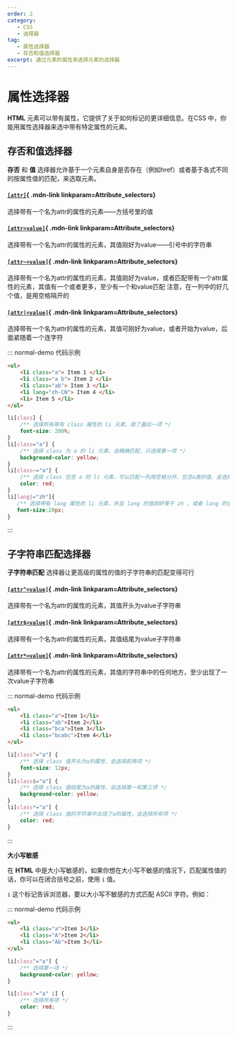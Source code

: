 ```yaml
---
order: 2
category:
   - CSS
   - 选择器 
tag: 
   - 属性选择器
   - 存否和值选择器 
excerpt: 通过元素的属性来选择元素的选择器   
---
```


<!--more-->


# 属性选择器
**HTML** 元素可以带有属性，它提供了关于如何标记的更详细信息。在CSS 中，你能用属性选择器来选中带有特定属性的元素。  

## 存否和值选择器  
**存否** 和 **值** 选择器允许基于一个元素自身是否存在（例如href）或者基于各式不同的按属性值的匹配，来选取元素。    
<Mcard>

#### [`[attr]`][zh-link]{ .mdn-link linkparam=Attribute_selectors}
选择带有一个名为attr的属性的元素——方括号里的值
</Mcard>

<Mcard>

#### [`[attr=value]`][zh-link]{ .mdn-link linkparam=Attribute_selectors}
选择带有一个名为attr的属性的元素，其值刚好为value——引号中的字符串
</Mcard>

<Mcard>

#### [`[attr~=value]`][zh-link]{ .mdn-link linkparam=Attribute_selectors}
选择带有一个名为attr的属性的元素，其值刚好为value，或者匹配带有一个attr属性的元素，其值有一个或者更多，至少有一个和value匹配 注意，在一列中的好几个值，是用空格隔开的
</Mcard>

<Mcard>

#### [`[attr|=value]`][zh-link]{ .mdn-link linkparam=Attribute_selectors}
选择带有一个名为attr的属性的元素，其值可刚好为value，或者开始为value，后面紧随着一个连字符
</Mcard>  

::: normal-demo 代码示例

```html
<ul>
    <li class="a"> Item 1 </li>
    <li class="a b"> Item 2 </li>
    <li class="ab"> Item 3 </li>
    <li lang="zh-CN"> Item 4 </li>
    <li> Item 5 </li>
</ul>
```

```css
li[class] {
    /** 选择所有带有 class 属性的 li 元素，除了最后一项 */
    font-size: 200%;
}
li[class="a"] {
    /** 选择 class 为 a 的 li 元素，会精确匹配，只选择第一项 */
    background-color: yellow;
}
li[class~="a"] {
    /** 选择 class 包含 a 的 li 元素，可以匹配一列用空格分开、包含a类的值，会选择第一、第二项 */
    color: red;
}
li[lang|="zh"]{
   /** 选择带有 lang 属性的 li 元素，并且 lang 的值刚好等于 zh ，或者 lang 的值以 zh- 开头，会选择第四项  */
   font-size:20px;
}
```
:::          

## 子字符串匹配选择器   
**子字符串匹配** 选择器让更高级的属性的值的子字符串的匹配变得可行      
<Mcard>

#### [`[attr^=value]`][zh-link]{ .mdn-link linkparam=Attribute_selectors}
选择带有一个名为attr的属性的元素，其值开头为value子字符串
</Mcard>

<Mcard>

#### [`[attr$=value]`][zh-link]{ .mdn-link linkparam=Attribute_selectors}
选择带有一个名为attr的属性的元素，其值结尾为value子字符串
</Mcard>

<Mcard>

#### [`[attr*=value]`][zh-link]{ .mdn-link linkparam=Attribute_selectors}
选择带有一个名为attr的属性的元素，其值的字符串中的任何地方，至少出现了一次value子字符串
</Mcard>
  

::: normal-demo 代码示例

```html
<ul>
    <li class="a">Item 1</li>
    <li class="ab">Item 2</li>
    <li class="bca">Item 3</li>
    <li class="bcabc">Item 4</li>
</ul>
```

```css
li[class^="a"] {
    /** 选择 class 值开头为a的属性，会选择前两项 */
    font-size: 12px;
}
li[class$="a"] {
    /** 选择 class 值结尾为a的属性，会选择第一和第三项 */
    background-color: yellow;
}
li[class*="a"] {
    /** 选择 class 值的字符串中出现了a的属性，会选择所有项 */
    color: red;
}
```
:::          
 
<Minfo>

**大小写敏感**  

在 **HTML** 中是大小写敏感的，如果你想在大小写不敏感的情况下，匹配属性值的话，你可以在闭合括号之前，使用 ```i``` 值。

```i``` 这个标记告诉浏览器，要以大小写不敏感的方式匹配 ASCII 字符。例如： 
 
::: normal-demo 代码示例

```html
<ul>
    <li class="a">Item 1</li>
    <li class="A">Item 2</li>
    <li class="Ab">Item 3</li>
</ul>
```

```css
li[class^="a"] {
    /** 选择第一项 */
    background-color: yellow;
}

li[class^="a" i] {
    /** 选择所有项 */
    color: red;
}
```
:::   

</Minfo>



[zh-link]:https://developer.mozilla.org/zh-CN/docs/Web/CSS/
[en-link]:https://developer.mozilla.org/en-US/docs/Web/CSS/